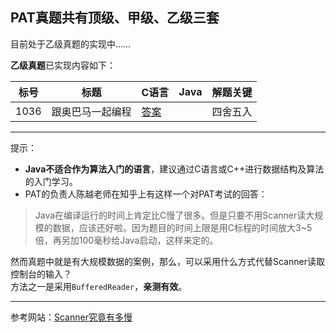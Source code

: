 ## PAT真题共有顶级、甲级、乙级三套

目前处于乙级真题的实现中……

**乙级真题**已实现内容如下：  

| 标号 | 标题 | C语言 | Java | 解题关键 |
| ---- | ---- | ---- | ---- | ---- |
| 1036 | 跟奥巴马一起编程 | [答案](/BasicLevel_C/1036.跟奥巴马一起编程.md) | | 四舍五入 |


---
提示：
- **Java不适合作为算法入门的语言**，建议通过C语言或C++进行数据结构及算法的入门学习。
- PAT的负责人陈越老师在知乎上有这样一个对PAT考试的回答：
>Java在编译运行的时间上肯定比C慢了很多。但是只要不用Scanner读大规模的数据，应该还好啦。因为题目的时间上限是用C标程的时间放大3~5倍，再另加100毫秒给Java启动，这样来定的。

然而真题中就是有大规模数据的案例，那么，可以采用什么方式代替Scanner读取控制台的输入？  
方法之一是采用`BufferedReader`，**亲测有效**。  

---
参考网站：[Scanner究竟有多慢](https://www.cpe.ku.ac.th/~jim/java-io.html)